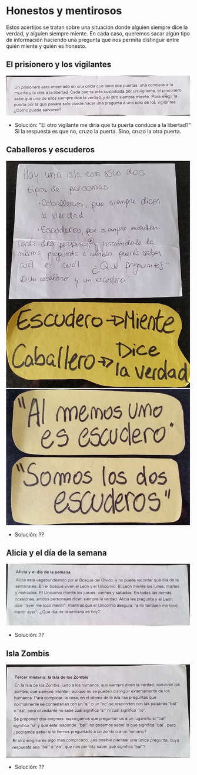 Honestos y mentirosos
=====================

Estos acertijos se tratan sobre una situación donde alguien siempre dice la verdad, y alguien siempre miente. En cada caso, queremos sacar algún tipo de información haciendo una pregunta que nos permita distinguir entre quién miente y quién es honesto.

El prisionero y los vigilantes
------------------------------

![](prisionero_vigilantes.jpg)

* Solución: "El otro vigilante me diría que tu puerta conduce a la libertad?" Si la respuesta es que no, cruzo la puerta. Sino, cruzo la otra puerta.

Caballeros y escuderos
----------------------

![](caballeros_escuderos.jpg)
![](caballeros_escuderos_2.jpg)

* Solución: ??

Alicia y el día de la semana
-------------

![](alicia_semana.jpg)

* Solución: ??

Isla Zombis
-----------
![](isla_zombis.jpg)

* Solución: ??
